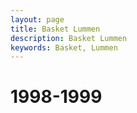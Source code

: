 ```yaml
---
layout: page
title: Basket Lummen
description: Basket Lummen
keywords: Basket, Lummen
---
```


# 1998-1999
